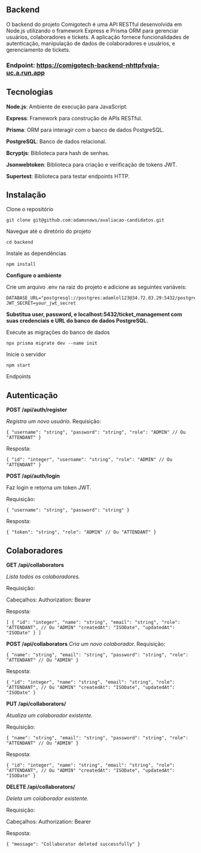 ## Backend

O backend do projeto Comigotech é uma API RESTful desenvolvida em Node.js utilizando o framework Express e Prisma ORM para gerenciar usuários, colaboradores e tickets. A aplicação fornece funcionalidades de autenticação, manipulação de dados de colaboradores e usuários, e gerenciamento de tickets.

### Endpoint: https://comigotech-backend-nhttpfvqia-uc.a.run.app

## Tecnologias

**Node.js**: Ambiente de execução para JavaScript.

**Express**: Framework para construção de APIs RESTful.

**Prisma**: ORM para interagir com o banco de dados PostgreSQL.

**PostgreSQL**: Banco de dados relacional.

**Bcryptjs**: Biblioteca para hash de senhas.

**Jsonwebtoken**: Biblioteca para criação e verificação de tokens JWT.

**Supertest**: Biblioteca para testar endpoints HTTP.

## Instalação

Clone o repositório

    git clone git@github.com:adamsnows/avaliacao-candidatos.git

Navegue até o diretório do projeto

    cd backend

Instale as dependências

    npm install

**Configure o ambiente**

Crie um arquivo .env na raiz do projeto e adicione as seguintes variáveis:

    DATABASE_URL="postgresql://postgres:adamlol123@34.72.83.29:5432/postgres"
    JWT_SECRET=your_jwt_secret

**Substitua user, password, e localhost:5432/ticket_management com suas credenciais e URL do banco de dados PostgreSQL.**

Execute as migrações do banco de dados

    npx prisma migrate dev --name init

Inicie o servidor

    npm start

Endpoints

## Autenticação

**POST /api/auth/register**

_Registra um novo usuário._
Requisição:

    { "username": "string", "password": "string", "role": "ADMIN" // Ou "ATTENDANT" }

Resposta:

    { "id": "integer", "username": "string", "role": "ADMIN" // Ou "ATTENDANT" }

**POST /api/auth/login**

Faz login e retorna um token JWT.

Requisição:

    { "username": "string", "password": "string" }

Resposta:

    { "token": "string", "role": "ADMIN" // Ou "ATTENDANT" }

## Colaboradores

**GET /api/collaborators**

_Lista todos os colaboradores._

Requisição:

Cabeçalhos: Authorization: Bearer <token>

Resposta:

    [ { "id": "integer", "name": "string", "email": "string", "role": "ATTENDANT", // Ou "ADMIN" "createdAt": "ISODate", "updatedAt": "ISODate" } ]

**POST /api/collaborators**
_Cria um novo colaborador._
Requisição:

    { "name": "string", "email": "string", "password": "string", "role": "ATTENDANT" // Ou "ADMIN" }

Resposta:

    { "id": "integer", "name": "string", "email": "string", "role": "ATTENDANT", // Ou "ADMIN" "createdAt": "ISODate", "updatedAt": "ISODate" }

**PUT /api/collaborators/**

_Atualiza um colaborador existente._

Requisição:

    { "name": "string", "email": "string", "password": "string", "role": "ATTENDANT" // Ou "ADMIN" }

Resposta:

    { "id": "integer", "name": "string", "email": "string", "role": "ATTENDANT", // Ou "ADMIN" "createdAt": "ISODate", "updatedAt": "ISODate" }

**DELETE /api/collaborators/**

_Deleta um colaborador existente._

Requisição:

Cabeçalhos: Authorization: Bearer <token>

Resposta:

    { "message": "Collaborator deleted successfully" }
